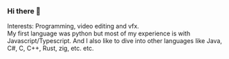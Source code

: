 ### Hi there 👋

Interests: Programming, video editing and vfx.  
My first language was python but most of my experience is with Javascript/Typescript. And I also like to dive into other languages like Java, C#, C, C++, Rust, zig, etc. etc.

<!--
**Mimea005/Mimea005** is a ✨ _special_ ✨ repository because its `README.md` (this file) appears on your GitHub profile.

Here are some ideas to get you started:

- 🔭 I’m currently working on ...
- 🌱 I’m currently learning ...
- 👯 I’m looking to collaborate on ...
- 🤔 I’m looking for help with ...
- 💬 Ask me about ...
- 📫 How to reach me: ...
- 😄 Pronouns: ...
- ⚡ Fun fact: ...

[![Top Langs](https://github-readme-stats-j5683nwq2-mimea005.vercel.app/api/top-langs/?username=Mimea005&layout=compact)](https://github.com/anuraghazra/github-readme-stats)

[![GitHub stats](https://github-readme-stats-j5683nwq2-mimea005.vercel.app/api?username=Mimea005)](https://github.com/anuraghazra/github-readme-stats)

-->
